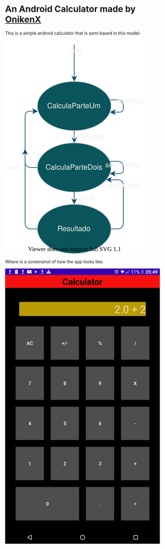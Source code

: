 # An Android Calculator made by [OnikenX](https://github.com/onikenx/)

This is a simple android calculator that is semi based in this model:

![](./states-diagram.drawio.svg)

Where is a screenshot of how the app looks like:

![](screenshot.png)

